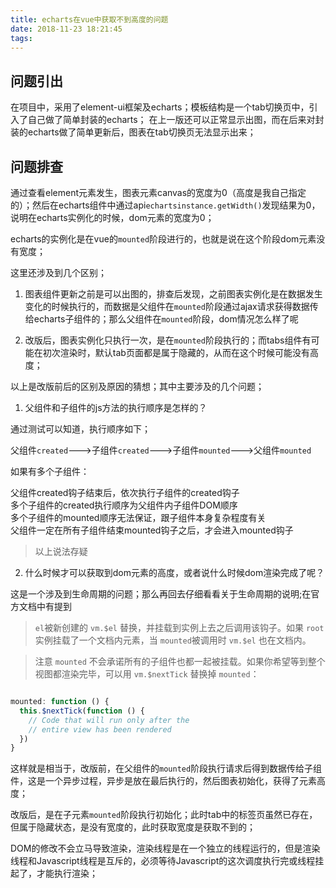 ```yaml
---
title: echarts在vue中获取不到高度的问题
date: 2018-11-23 18:21:45
tags:
---
```


## 问题引出

在项目中，采用了element-ui框架及echarts；模板结构是一个tab切换页中，引入了自己做了简单封装的echarts；
在上一版还可以正常显示出图，而在后来对封装的echarts做了简单更新后，图表在tab切换页无法显示出来；

## 问题排查

通过查看element元素发生，图表元素canvas的宽度为0（高度是我自己指定的）；然后在echarts组件中通过api`echartsinstance.getWidth()`发现结果为0，说明在echarts实例化的时候，dom元素的宽度为0；

echarts的实例化是在vue的`mounted`阶段进行的，也就是说在这个阶段dom元素没有宽度；

这里还涉及到几个区别；

1. 图表组件更新之前是可以出图的，排查后发现，之前图表实例化是在数据发生变化的时候执行的，而数据是父组件在`mounted`阶段通过ajax请求获得数据传给echarts子组件的；那么父组件在`mounted`阶段，dom情况怎么样了呢  

2. 改版后，图表实例化只执行一次，是在`mounted`阶段执行的；而tabs组件有可能在初次渲染时，默认tab页面都是属于隐藏的，从而在这个时候可能没有高度；

以上是改版前后的区别及原因的猜想；其中主要涉及的几个问题；

1. 父组件和子组件的js方法的执行顺序是怎样的？

通过测试可以知道，执行顺序如下；

父组件`created`--->子组件`created`--->子组件`mounted`--->父组件`mounted`

如果有多个子组件：

父组件created钩子结束后，依次执行子组件的created钩子  
多个子组件的created执行顺序为父组件内子组件DOM顺序  
多个子组件的mounted顺序无法保证，跟子组件本身复杂程度有关  
父组件一定在所有子组件结束mounted钩子之后，才会进入mounted钩子  
>以上说法存疑

2. 什么时候才可以获取到dom元素的高度，或者说什么时候dom渲染完成了呢？

这是一个涉及到生命周期的问题；那么再回去仔细看看关于生命周期的说明;在官方文档中有提到

>`el`被新创建的 `vm.$el` 替换，并挂载到实例上去之后调用该钩子。如果 `root` 实例挂载了一个文档内元素，当 `mounted`被调用时 `vm.$el` 也在文档内。

>注意 `mounted` 不会承诺所有的子组件也都一起被挂载。如果你希望等到整个视图都渲染完毕，可以用 `vm.$nextTick` 替换掉 `mounted`：

```javascript

mounted: function () {
  this.$nextTick(function () {
    // Code that will run only after the
    // entire view has been rendered
  })
}

```

这样就是相当于，改版前，在父组件的`mounted`阶段执行请求后得到数据传给子组件，这是一个异步过程，异步是放在最后执行的，然后图表初始化，获得了元素高度；

改版后，是在子元素`mounted`阶段执行初始化；此时tab中的标签页虽然已存在，但属于隐藏状态，是没有宽度的，此时获取宽度是获取不到的；

DOM的修改不会立马导致渲染，渲染线程是在一个独立的线程运行的，但是渲染线程和Javascript线程是互斥的，必须等待Javascript的这次调度执行完或线程挂起了，才能执行渲染；